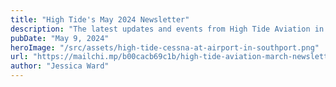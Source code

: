 ```yaml
---
title: "High Tide's May 2024 Newsletter"
description: "The latest updates and events from High Tide Aviation in May 2024."
pubDate: "May 9, 2024"
heroImage: "/src/assets/high-tide-cessna-at-airport-in-southport.png"
url: "https://mailchi.mp/b00cacb69c1b/high-tide-aviation-march-newsletter-12691808"
author: "Jessica Ward"
---
```

